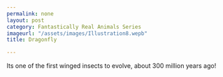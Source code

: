 ```yaml
---
permalink: none
layout: post
category: Fantastically Real Animals Series
imageurl: "/assets/images/Illustration8.wepb"
title: Dragonfly

---
```


Its one of the first winged insects to evolve, about 300 million years ago!
